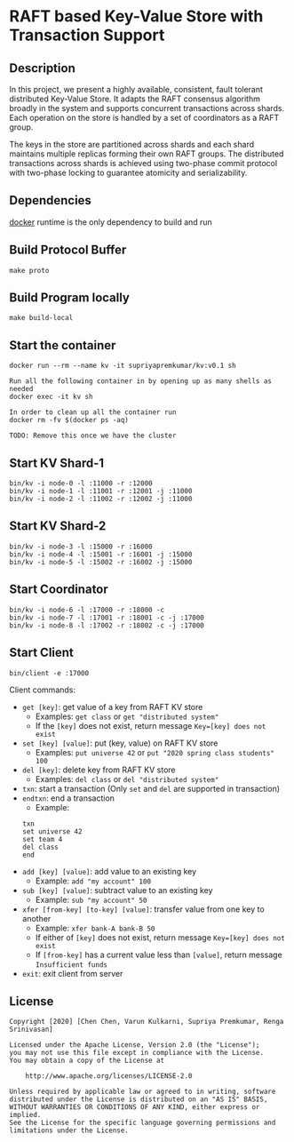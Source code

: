 # RAFT based Key-Value Store with Transaction Support

## Description
In this project, we present a highly available, consistent, fault tolerant distributed Key-Value Store. 
It adapts the RAFT consensus algorithm broadly in the system and supports concurrent transactions across shards. 
Each operation on the store is handled by a set of coordinators as a RAFT group. 

The keys in the store are partitioned across shards and each shard maintains multiple replicas forming their own RAFT groups. 
The distributed transactions across shards is achieved using two-phase commit protocol with two-phase locking to guarantee atomicity and serializability.

## Dependencies
[docker](https://docs.docker.com/get-docker/) runtime is the only dependency to build and run



## Build Protocol Buffer
```
make proto
```

## Build Program locally
```
make build-local
```

## Start the container
```
docker run --rm --name kv -it supriyapremkumar/kv:v0.1 sh

Run all the following container in by opening up as many shells as needed
docker exec -it kv sh

In order to clean up all the container run
docker rm -fv $(docker ps -aq)

TODO: Remove this once we have the cluster
```
## Start KV Shard-1
```
bin/kv -i node-0 -l :11000 -r :12000 
bin/kv -i node-1 -l :11001 -r :12001 -j :11000 
bin/kv -i node-2 -l :11002 -r :12002 -j :11000
```

## Start KV Shard-2
```
bin/kv -i node-3 -l :15000 -r :16000 
bin/kv -i node-4 -l :15001 -r :16001 -j :15000 
bin/kv -i node-5 -l :15002 -r :16002 -j :15000
```

## Start Coordinator
```
bin/kv -i node-6 -l :17000 -r :18000 -c
bin/kv -i node-7 -l :17001 -r :18001 -c -j :17000
bin/kv -i node-8 -l :17002 -r :18002 -c -j :17000
```

## Start Client
```
bin/client -e :17000
```
Client commands:
- `get [key]`: get value of a key from RAFT KV store
  - Examples: `get class` or `get "distributed system"`
  - If the `[key]` does not exist, return message `Key=[key] does not exist`
- `set [key] [value]`: put (key, value) on RAFT KV store
  - Examples: `put universe 42` or `put "2020 spring class students" 100`
- `del [key]`: delete key from RAFT KV store
  - Examples: `del class` or `del "distributed system"`
- `txn`: start a transaction (Only `set` and `del` are supported in transaction)
- `endtxn`: end a transaction
  - Example:
   ```bazaar
   txn 
   set universe 42
   set team 4
   del class
   end
   ```
- `add [key] [value]`: add value to an existing key 
  - Example: `add "my account" 100`
- `sub [key] [value]`: subtract value to an existing key 
  - Example: `sub "my account" 50`
- `xfer [from-key] [to-key] [value]`: transfer value from one key to another
  - Example: `xfer bank-A bank-B 50` 
  - If either of `[key]` does not exist, return message `Key=[key] does not exist`  
  - If `[from-key]` has a current value less than `[value]`, return message `Insufficient funds`
- `exit`: exit client from server

## License

    Copyright [2020] [Chen Chen, Varun Kulkarni, Supriya Premkumar, Renga Srinivasan]

    Licensed under the Apache License, Version 2.0 (the "License");
    you may not use this file except in compliance with the License.
    You may obtain a copy of the License at

        http://www.apache.org/licenses/LICENSE-2.0

    Unless required by applicable law or agreed to in writing, software
    distributed under the License is distributed on an "AS IS" BASIS,
    WITHOUT WARRANTIES OR CONDITIONS OF ANY KIND, either express or implied.
    See the License for the specific language governing permissions and
    limitations under the License.
